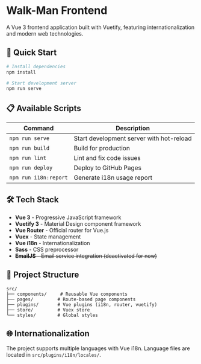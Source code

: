 # Walk-Man Frontend

A Vue 3 frontend application built with Vuetify, featuring internationalization and modern web technologies.

## 🚀 Quick Start

```bash
# Install dependencies
npm install

# Start development server
npm run serve
```

## 📋 Available Scripts

| Command | Description |
|---------|-------------|
| `npm run serve` | Start development server with hot-reload |
| `npm run build` | Build for production |
| `npm run lint` | Lint and fix code issues |
| `npm run deploy` | Deploy to GitHub Pages |
| `npm run i18n:report` | Generate i18n usage report |

## 🛠️ Tech Stack

- **Vue 3** - Progressive JavaScript framework
- **Vuetify 3** - Material Design component framework
- **Vue Router** - Official router for Vue.js
- **Vuex** - State management
- **Vue i18n** - Internationalization
- **Sass** - CSS preprocessor
- ~~**EmailJS** - Email service integration (deactivated for now)~~

## 📁 Project Structure

```
src/
├── components/     # Reusable Vue components
├── pages/         # Route-based page components
├── plugins/       # Vue plugins (i18n, router, vuetify)
├── store/         # Vuex store
└── styles/        # Global styles
```

## 🌐 Internationalization

The project supports multiple languages with Vue i18n. Language files are located in `src/plugins/i18n/locales/`.
